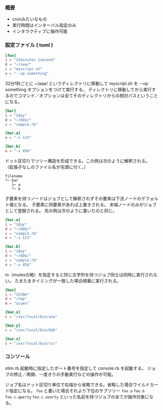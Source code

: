 ### 概要
- cronみたいなもの
- 実行時間はインターバル指定のみ
- インタラクティブに操作可能

### 設定ファイル ( toml )
```toml
[foo]
i = "32minutes 1second"
d = "~/aaa/"
c = "myscript.sh"
o = "--op something"
```

32分1秒ごとに ~/aaa/ というディレクトリに移動して myscript.sh を --op something オプションをつけて実行する。
ディレクトリに移動してから実行するのでコマンド／オプションは全てそのディレクトリからの相対パスということになる。

```toml
[bar]
i = "1day"
d = "~/bbb/"
c = "sample.rb"

[bar.a]
o = "-x 123"

[bar.b]
o = "-x 456"
```

ドット区切りでツリー構造を形成できる。この例は次のように解釈される。
（拡張子なしのファイル名が先頭に付く。）

```
filename
└─ bar
   ├─ a
   └─ b
```

子要素を持つノードはジョブとして解釈されずその要素は下流ノードのデフォルト値となる。
子要素に同要素があれば上書きされる。
末端ノードのみがジョブとして登録される。
先の例は次のように書いたのと同じ。

```toml
[bar.a]
i = "1day"
d = "~/bbb/"
c = "sample.rb"
o = "-x 123"

[bar.b]
i = "1day"
d = "~/bbb/"
c = "sample.rb"
o = "-x 456"
```

m（mutexの略）を指定すると同じ文字列を持つジョブ同士は同時に実行されない。
たまたまタイミングが一致した場合順番に実行される。

```toml
[baz]
i = "1h30m"
d = "/tmp"
m = "aiueo"

[baz.x]
c = "/usr/local/bin/aaa"

[baz.y]
c = "/usr/local/bin/bbb"

[baz.z]
c = "/usr/local/bin/ccc"
```

### コンソール
stim.rb 起動時に指定したポート番号を指定して console.rb を起動する。
ジョブの停止／再開、一度きりの手動実行などの操作が可能。


ジョブ名はドット区切り単位で右端から省略できる。省略した場合ワイルドカード指定になる。
`foo` と書いた場合それより下位のサブツリー `foo.a` `foo.b` `foo.c.qwerty` `foo.c.azerty` といった名前を持つジョブの全てが操作対象になる。
